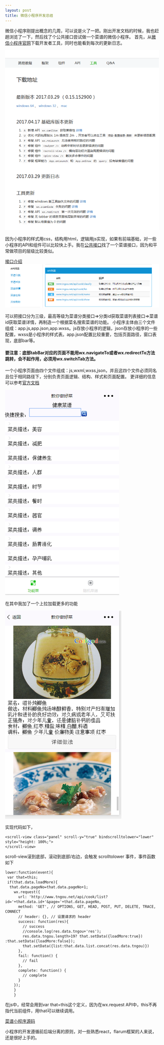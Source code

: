 ```yaml
---
layout: post
title: 微信小程序开发总结
---
```


微信小程序刚提出概念的几周，可以说是火了一把。刚出开发文档的时候，我也赶趟浏览了一下，然后找了个公共接口尝试做一个菜谱的微信小程序。
首先，从[微信小程序官网](https://mp.weixin.qq.com/debug/wxadoc/dev/devtools/download.html)下载开发者工具，同时也能看到每次的更新日志。

![版本](/img/wxaddress.png)

因为小程序的样式用css，结构用html，逻辑用js实现，如果有前端基础，对一些小程序的API和组件可以比较快上手。我在[公共接口](http://www.tngou.net/doc)找了一个菜谱接口，因为和平常做项目的层级比较类似。

[接口介绍](http://www.tngou.net/doc/cook/69)
![接口](/img/caipuAPI.png)

可以把接口分为三级，最高等级为菜谱分类接口=>分类id获取菜谱列表接口=>菜谱id获取菜谱详情，再制造一个根据菜名搜索菜谱的功能。
小程序主体由三个文件组成：app.js,app.json,app.wxss。js存放小程序的逻辑，json存放小程序的一些配置，wxss是小程序的样式表。app.json配置比较重要，包括页面路径，窗口表现，底部bar等。
#### 要注意：底部tabBar对应的页面不能用wx.navigateTo或者wx.redirectTo方法跳转，会不起作用，必须用wx.switchTab方法。

一个小程序页面由四个文件组成：js,wxml,wxss,json，并且这四个文件必须同名且位于相同路径下，分别负责页面逻辑、结构、样式和页面配置。
更详细的信息可以参考[官方文档](https://mp.weixin.qq.com/debug/wxadoc/dev/framework/MINA.html)

![小程序页面](/img/xcxPage.png)

在其中我加了一个上拉加载更多的功能

![加载更多](/img/loadMore.png)

实现代码如下，

~~~
<scroll-view class="panel" scroll-y="true" bindscrolltolower="lower" style="height: 100%;">
</scroll-view>
~~~
scroll-view滚到底部，滚动到底部/右边，会触发 scrolltolower 事件，事件函数如下

~~~
lower:function(event){
 var that=this;
 if(that.data.loadMore){
  that.data.pageNo=that.data.pageNo+1;
	wx.request({
      url: 'http://www.tngou.net/api/cook/list?id='+that.data.id+'&page='+that.data.pageNo,
      method: 'GET', // OPTIONS, GET, HEAD, POST, PUT, DELETE, TRACE, CONNECT
      // header: {}, // 设置请求的 header
      success: function(res){
        // success
        //console.log(res.data.tngou+'res');
        res.data.tngou.length>19? that.setData({loadMore:true}) :that.setData({loadMore:false});
        that.setData({list:that.data.list.concat(res.data.tngou)})
      },
      fail: function() {
        // fail
      },
      complete: function() {
        // complete
      }
    });
    }
    }
~~~
在js中，经常会用到var that=this这个定义，因为在wx.request API中，this不再指代当前组件，用that可以继续调用。

[菜谱小程序源码](https://github.com/dandanbu3/cook)

小程序的开发遵循前后端分离的原则，对一些熟悉react，flarum框架的人来说，还是很好上手的。